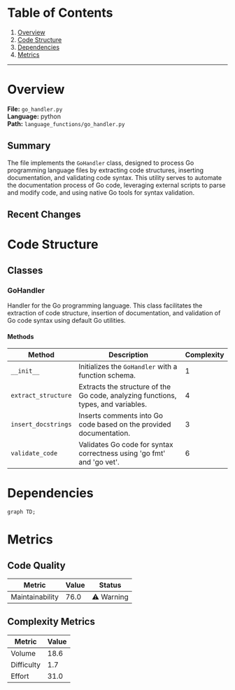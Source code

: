 # Table of Contents

1. [Overview](#overview)
2. [Code Structure](#code-structure)
3. [Dependencies](#dependencies)
4. [Metrics](#metrics)

---

# Overview

**File:** `go_handler.py`  
**Language:** python  
**Path:** `language_functions/go_handler.py`  

## Summary

The file implements the `GoHandler` class, designed to process Go programming language files by extracting code structures, inserting documentation, and validating code syntax. This utility serves to automate the documentation process of Go code, leveraging external scripts to parse and modify code, and using native Go tools for syntax validation.

## Recent Changes




# Code Structure

## Classes

### GoHandler

Handler for the Go programming language. This class facilitates the extraction of code structure, insertion of documentation, and validation of Go code syntax using default Go utilities.

#### Methods

| Method | Description | Complexity |
|--------|-------------|------------|
| `__init__` | Initializes the `GoHandler` with a function schema. | 1 |
| `extract_structure` | Extracts the structure of the Go code, analyzing functions, types, and variables. | 4 |
| `insert_docstrings` | Inserts comments into Go code based on the provided documentation. | 3 |
| `validate_code` | Validates Go code for syntax correctness using 'go fmt' and 'go vet'. | 6 |


# Dependencies

```mermaid
graph TD;
```

# Metrics

## Code Quality

| Metric | Value | Status |
|--------|-------|--------|
| Maintainability | 76.0 | ⚠️ Warning |
## Complexity Metrics

| Metric | Value |
|--------|--------|
| Volume | 18.6 |
| Difficulty | 1.7 |
| Effort | 31.0 |